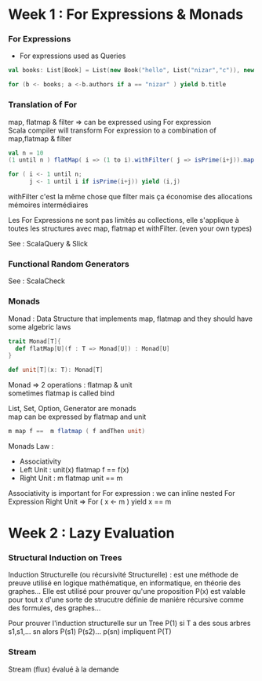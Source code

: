 # Week 1 : For Expressions & Monads
### For Expressions
- For expressions used as Queries

```scala
val books: List[Book] = List(new Book("hello", List("nizar","c")), new Book("test", List("a","b")))

for (b <- books; a <-b.authors if a == "nizar" ) yield b.title
```
### Translation of For

map, flatmap & filter => can be expressed using For expression  
Scala compiler will transform For expression to a combination of map,flatmap & filter

```scala
val n = 10
(1 until n ) flatMap( i => (1 to i).withFilter( j => isPrime(i+j)).map(j => (i,j)))

for ( i <- 1 until n;
      j <- 1 until i if isPrime(i+j)) yield (i,j)
```

withFilter c'est la même chose que filter mais ça économise des allocations mémoires intermédiaires  

Les For Expressions ne sont pas limités au collections, elle s'applique à toutes les structures avec map, flatmap et withFilter. (even your own types)

See : ScalaQuery & Slick

### Functional Random Generators
See : ScalaCheck

### Monads

Monad : Data Structure that implements map, flatmap and they should have some algebric laws

```scala
trait Monad[T]{
  def flatMap[U](f : T => Monad[U]) : Monad[U]
}

def unit[T](x: T): Monad[T]
```
Monad => 2 operations : flatmap & unit  
sometimes flatmap is called bind

List, Set, Option, Generator are monads  
map can be expressed by flatmap and unit 
```scala
m map f ==  m flatmap ( f andThen unit)
```
Monads Law : 
 + Associativity
 + Left Unit : unit(x) flatmap f == f(x) 
 + Right Unit : m flatmap unit == m 
 
 
 Associativity is important for For expression : we can inline nested For Expression
 Right Unit => For ( x <- m ) yield x == m
 
 # Week 2 : Lazy Evaluation
 
 ###  Structural Induction on Trees
 Induction Structurelle (ou récursivité Structurelle) : est une méthode de preuve utilisé en logique mathématique, en informatique, en théorie des graphes... Elle est utilisé pour prouver qu'une proposition P(x) est valable pour tout x d'une sorte de strucutre définie de maniére récursive comme des formules, des graphes...   
 
 Pour prouver l'induction structurelle sur un Tree
 P(1) 
 si T a des sous arbres s1,s1,... sn alors P(s1) P(s2)... p(sn) impliquent P(T)
 
 ### Stream
 Stream (flux) évalué à la demande
 
